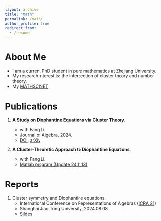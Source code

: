 ```yaml
---
layout: archive
title: "Math"
permalink: /math/
author_profile: true
redirect_from:
  - /resume
---
```


# About Me
* I am a current PhD student in pure mathematics at Zhejiang University.
* My research interest is: the intersection of cluster theory and number theory.
* My [MATHSCINET](http://mathscinet.ams.org/mathscinet/author?authorId=1584700)

# Publications
1. **A Study on Diophantine Equations via Cluster Theory**.
   * with Fang Li.
   * Journal of Algebra, 2024.
   * [DOI](https://doi.org/10.1016/j.jalgebra.2023.10.012), [arXiv](https://arxiv.org/abs/2306.00468)

3. **A Cluster-Theoretic Approach to Diophantine Equations**.
   * with Fang Li. 
   * [Matlab program (Update 24.11.13)](/files/matlab_CA&NT.zip)


# Reports
1. Cluster symmetry and Diophantine equations.
    * International Conference on Representations of Algebras ([ICRA 21](https://icra21.sjtu.edu.cn/index.html))
    * Shanghai Jiao Tong University, 2024.08.08
    * [Sildes](https://icra21.sjtu.edu.cn/LeizhenBao.pdf) 
